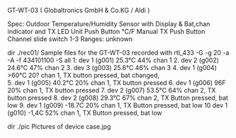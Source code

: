 GT-WT-03  ( Globaltronics GmbH & Co.KG / Aldi )

Spec:
Outdoor Temperature/Humidity Sensor with Display & Bat,chan indicator and TX LED
Unit Push Button °C/F
Manual TX Push Button
Channel slide switch 1-3
Ranges: unknown

dir ./rec01/
Sample files for the GT-WT-03 recorded with
rtl_433 -G -g 20 -a -A  -f 434101100 -S all
1: dev 1 (g001) 25.3°C 44% chan 1
2. dev 2 (g002) 24.6°C 47% chan 2
3. dev 3 (g003) 25.6°C 46% chan 3
4. dev 1 (g004)  >60°C 20? chan 1, TX button pressed, bat changed,  
5. dev 1 (g005) 40.2°C 20% chan 1, TX button pressed
6. dev 1 (g006) 96F    20% chan 1, TX button pressed
7. dev 2 (g007) 53.5°C 64% chan 2, TX button pressed
8. dev 2 (g008) 29.3°C 67% chan 2, TX Button pressed, bat low
9. dev 1 (g009) -18.7C 20% chan 1, TX Button pressed, bat low
10 dev 1 (g010)  -1,4C 52% chan 1, TX Button pressed, bat low

dir ./pic
Pictures of device
case.jpg
